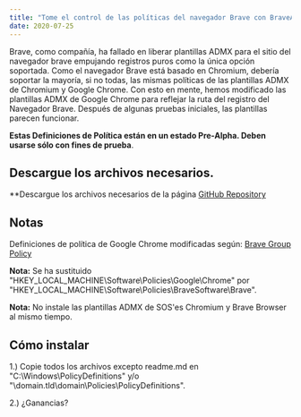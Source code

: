```yaml
---
title: "Tome el control de las políticas del navegador Brave con BraveADMX - Plantillas ADMX modificadas"
date: 2020-07-25
---
```



Brave, como compañía, ha fallado en liberar plantillas ADMX para el sitio del navegador brave empujando registros puros como la única opción soportada.
Como el navegador Brave está basado en Chromium, debería soportar la mayoría, si no todas, las mismas políticas de las plantillas ADMX de Chromium y Google Chrome.
Con esto en mente, hemos modificado las plantillas ADMX de Google Chrome para reflejar la ruta del registro del Navegador Brave. Después de algunas pruebas iniciales, las plantillas parecen funcionar.

**Estas Definiciones de Política están en un estado Pre-Alpha. Deben usarse sólo con fines de prueba**.

## Descargue los archivos necesarios.

**Descargue los archivos necesarios de la página [GitHub Repository](https://github.com/simeononsecurity/BraveADMX)

## Notas

Definiciones de política de Google Chrome modificadas según:
[Brave Group Policy](https://support.brave.com/hc/en-us/articles/360039248271-Group-Policy)

**Nota:** Se ha sustituido "HKEY_LOCAL_MACHINE\Software\Policies\Google\Chrome" por "HKEY_LOCAL_MACHINE\Software\Policies\BraveSoftware\Brave".

**Nota:** No instale las plantillas ADMX de SOS'es Chromium y Brave Browser al mismo tiempo.

## Cómo instalar

1.) Copie todos los archivos excepto readme.md en "C:\Windows\PolicyDefinitions" y/o "\\domain.tld\domain\Policies\PolicyDefinitions".

2.) ¿Ganancias?